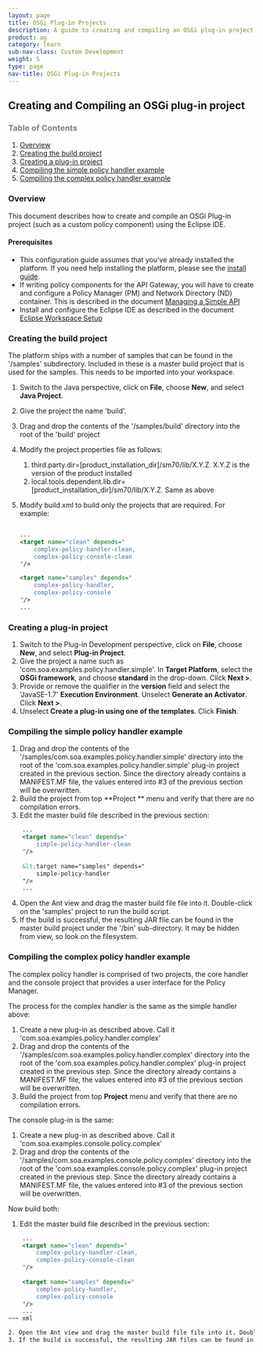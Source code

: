 ```yaml
---
layout: page
title: OSGi Plug-in Projects
description: A guide to creating and compiling an OSGi plug-in project for a custom policy
product: ag
category: learn
sub-nav-class: Custom Development
weight: 5
type: page
nav-title: OSGi Plug-in Projects
---
```


## Creating and Compiling an OSGi plug-in project

<h3 style="color: grey;">Table of Contents</h3>
<ol class="table_of_contents">
	<li><a href="#introduction">Overview</a></li>
	<li><a href="#master">Creating the build project</a></li>
	<li><a href="#project">Creating a plug-in project</a></li>
	<li><a href="#build">Compiling the simple policy handler example</a></li>
	<li><a href="#build-complex">Compiling the complex policy handler example</a></li>
</ol>

### <a name="introduction"></a>Overview

This document describes how to create and compile an OSGi Plug-in project (such as a custom policy component) using the Eclipse IDE.

#### <a name="data"></a>Prerequisites

* This configuration guide assumes that you’ve already installed the platform. If you need help installing the platform, please see the [install guide](../sp/assets/SOA_Software_Platform_Install_Guide_v70.pdf). 
* If writing policy components for the API Gateway, you will have to create and configure a Policy Manager (PM) and Network Directory (ND) container. This is described in the document [Managing a Simple API](../sp/simple-api.html#Installing)
* Install and configure the Eclipse IDE as described in the document [Eclipse Workspace Setup](../sp/eclipse-setup.html)

### <a name="master"></a>Creating the build project

The platform ships with a number of samples that can be found in the '/samples' subdirectory. Included in these is a master build project that is used for the samples. This needs to be imported into your workspace.

1. Switch to the Java perspective, click on **File**, choose **New**, and select **Java Project**. 
2. Give the project the name 'build'. 
3. Drag and drop the contents of the '/samples/build' directory into the root of the 'build' project
4. Modify the project.properties file as follows:
	1. third.party.dir=[product_installation_dir]/sm70/lib/X.Y.Z. X.Y.Z is the version of the product installed
	2. local.tools.dependent.lib.dir=[product_installation_dir]/sm70/lib/X.Y.Z. Same as above
5. Modify build.xml to build only the projects that are required. For example:
	
	```xml
	
	...
	<target name="clean" depends="
		complex-policy-handler-clean,
		complex-policy-console-clean
	"/>
	
	<target name="samples" depends="
		complex-policy-handler,
		complex-policy-console
	"/>
	...
	
	```
 
### <a name="project"></a>Creating a plug-in project

1. Switch to the Plug-in Development perspective, click on **File**, choose **New**, and select **Plug-in Project**. 
2. Give the project a name such as 'com.soa.examples.policy.handler.simple'. In **Target Platform**, select the **OSGi framework**, and choose **standard** in the drop-down. Click **Next >**.
3. Provide or remove the qualifier in the **version** field and select the 'JavaSE-1.7' **Execution Environment**. Unselect **Generate an Activator**. Click **Next >**.
4. Unselect **Create a plug-in using one of the templates**. Click **Finish**.

### <a name="build"></a>Compiling the simple policy handler example

1. Drag and drop the contents of the '/samples/com.soa.examples.policy.handler.simple' directory into the root of the 'com.soa.examples.policy.handler.simple' plug-in project created in the previous section. Since the directory already contains a MANIFEST.MF file, the values entered into #3 of the previous section will be overwritten.
2. Build the project from top **Project ** menu and verify that there are no compilation errors.
3. Edit the master build file described in the previous section:

~~~ xml
	...
	<target name="clean" depends="
		simple-policy-handler-clean
	"/>
	
	&lt;target name="samples" depends="
		simple-policy-handler
	"/>
	...
~~~

4. Open the Ant view and drag the master build file file into it. Double-click on the 'samples' project to run the build script.
4. If the build is successful, the resulting JAR file can be found in the master build project under the '/bin' sub-directory. It may be hidden from view, so look on the filesystem.

### <a name="build-complex"></a>Compiling the complex policy handler example

The complex policy handler is comprised of two projects, the core handler and the console project that provides a user interface for the Policy Manager.

The process for the complex handler is the same as the simple handler above:

1. Create a new plug-in as described above. Call it 'com.soa.examples.policy.handler.complex'
2. Drag and drop the contents of the '/samples/com.soa.examples.policy.handler.complex' directory into the root of the 'com.soa.examples.policy.handler.complex' plug-in project created in the previous step. Since the directory already contains a MANIFEST.MF file, the values entered into #3 of the previous section will be overwritten.
3. Build the project from top **Project** menu and verify that there are no compilation errors.

The console plug-in is the same:

1. Create a new plug-in as described above. Call it 'com.soa.examples.console.policy.complex'
2. Drag and drop the contents of the '/samples/com.soa.examples.console.policy.complex' directory into the root of the 'com.soa.examples.console.policy.complex' plug-in project created in the previous step. Since the directory already contains a MANIFEST.MF file, the values entered into #3 of the previous section will be overwritten.

Now build both:

1. Edit the master build file described in the previous section:

~~~ xml
	...
	<target name="clean" depends="
		complex-policy-handler-clean,
		complex-policy-console-clean
	"/>
	
	<target name="samples" depends="
		complex-policy-handler,
		complex-policy-console
	"/>
	...
~~~ xml

2. Open the Ant view and drag the master build file file into it. Double-click on the 'samples' project to run the build script.
3. If the build is successful, the resulting JAR files can be found in a '/build/bin/' sub-directory in your Eclipse workspace root directory.